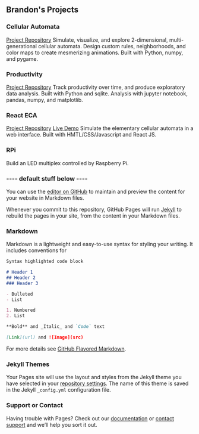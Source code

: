 ## Brandon's Projects
### Cellular Automata
[Project Repository](https://github.com/ImanariRoll/cellular-automata)
Simulate, visualize, and explore 2-dimensional, multi-generational cellular automata. Design custom rules, neighborhoods, and color maps to create mesmerizing animations. Built with Python, numpy, and pygame.

### Productivity
[Project Repository](https://github.com/ImanariRoll/Productivity)
Track productivity over time, and produce exploratory data analysis. Built with Python and sqlite. Analysis with jupyter notebook, pandas, numpy, and matplotlib.

### React ECA
[Project Repository](https://github.com/ImanariRoll/testRepo)
[Live Demo](https://imanariroll.github.io/testRepo/)
Simulate the elementary cellular automata in a web interface. Built with HMTL/CSS/Javascript and React JS.

### RPi
Build an LED multiplex controlled by Raspberry Pi.

### ---- default stuff below ----

You can use the [editor on GitHub](https://github.com/ImanariRoll/imanariroll.github.io/edit/main/README.md) to maintain and preview the content for your website in Markdown files.

Whenever you commit to this repository, GitHub Pages will run [Jekyll](https://jekyllrb.com/) to rebuild the pages in your site, from the content in your Markdown files.

### Markdown

Markdown is a lightweight and easy-to-use syntax for styling your writing. It includes conventions for

```markdown
Syntax highlighted code block

# Header 1
## Header 2
### Header 3

- Bulleted
- List

1. Numbered
2. List

**Bold** and _Italic_ and `Code` text

[Link](url) and ![Image](src)
```

For more details see [GitHub Flavored Markdown](https://guides.github.com/features/mastering-markdown/).

### Jekyll Themes

Your Pages site will use the layout and styles from the Jekyll theme you have selected in your [repository settings](https://github.com/ImanariRoll/imanariroll.github.io/settings). The name of this theme is saved in the Jekyll `_config.yml` configuration file.

### Support or Contact

Having trouble with Pages? Check out our [documentation](https://docs.github.com/categories/github-pages-basics/) or [contact support](https://github.com/contact) and we’ll help you sort it out.
